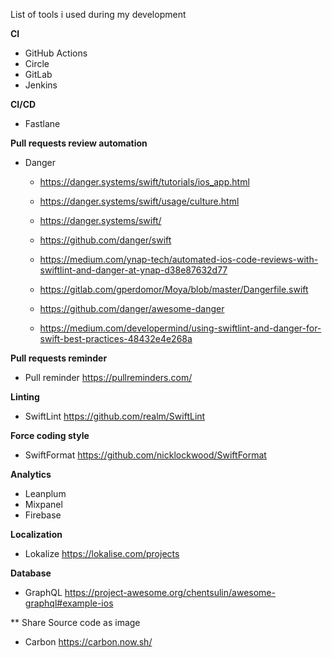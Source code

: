 List of tools i used during my development

**CI**
* GitHub Actions
* Circle 
* GitLab
* Jenkins 

**CI/CD**
* Fastlane 

**Pull requests review automation** 
* Danger 
  - https://danger.systems/swift/tutorials/ios_app.html
  - https://danger.systems/swift/usage/culture.html
  - https://danger.systems/swift/
  - https://github.com/danger/swift
  - https://medium.com/ynap-tech/automated-ios-code-reviews-with-swiftlint-and-danger-at-ynap-d38e87632d77
  
  - https://gitlab.com/gperdomor/Moya/blob/master/Dangerfile.swift
  - https://github.com/danger/awesome-danger
  - https://medium.com/developermind/using-swiftlint-and-danger-for-swift-best-practices-48432e4e268a

**Pull requests reminder**
* Pull reminder https://pullreminders.com/

**Linting**
* SwiftLint https://github.com/realm/SwiftLint

**Force coding style**
* SwiftFormat https://github.com/nicklockwood/SwiftFormat

**Analytics**
* Leanplum 
* Mixpanel
* Firebase 

**Localization**
* Lokalize https://lokalise.com/projects

**Database**
* GraphQL https://project-awesome.org/chentsulin/awesome-graphql#example-ios

** Share Source code as image 
* Carbon https://carbon.now.sh/

